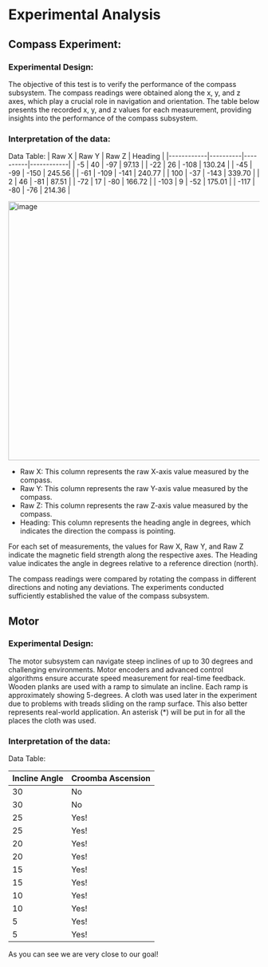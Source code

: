 # Experimental Analysis

##  Compass Experiment:

### Experimental Design:
The objective of this test is to verify the performance of the compass subsystem. The compass readings were obtained along the x, y, and z axes, which play a crucial role in navigation and orientation. The table below presents the recorded x, y, and z values for each measurement, providing insights into the performance of the compass subsystem.

### Interpretation of the data:
Data Table:
|    Raw X   |   Raw Y  |   Raw Z  |   Heading  |
|------------|----------|----------|------------|
|     -5     |    40    |    -97   |   97.13    |
|    -22     |    26    |   -108   |   130.24   |
|    -45     |   -99    |   -150   |   245.56   |
|    -61     |   -109   |   -141   |   240.77   |
|    100     |   -37    |   -143   |   339.70   |
|     2      |    46    |    -81   |   87.51    |
|    -72     |    17    |    -80   |   166.72   |
|   -103     |     9    |    -52   |   175.01   |
|   -117     |   -80    |    -76   |   214.36   |

<img width="519" alt="image" src="https://github.com/JoshuaEgwuatu/Fall-2023-Autonomous-Crawlspace-Inspection-Robot/assets/112426690/2f00c669-badd-4002-95ee-1d1bf263472c">

- Raw X: This column represents the raw X-axis value measured by the compass.
- Raw Y: This column represents the raw Y-axis value measured by the compass.
- Raw Z: This column represents the raw Z-axis value measured by the compass.
- Heading: This column represents the heading angle in degrees, which indicates the direction the compass is pointing.

For each set of measurements, the values for Raw X, Raw Y, and Raw Z indicate the magnetic field strength along the respective axes. The Heading value indicates the angle in degrees relative to a reference direction  (north).

The compass readings were compared by rotating the compass in different directions and noting any deviations. The experiments conducted sufficiently established the value of the compass subsystem. 





## Motor

### Experimental Design:
The motor subsystem can navigate steep inclines of up to 30 degrees and challenging environments. Motor encoders and advanced control algorithms ensure accurate speed measurement for real-time feedback. Wooden planks are used with a ramp to simulate an incline. Each ramp is approximately showing 5-degrees. A cloth was used later in the experiment due to problems with treads sliding on the ramp surface. This also better represents real-world application. An asterisk (*) will be put in for all the places the cloth was used.

### Interpretation of the data:
Data Table:

| Incline Angle | Croomba Ascension  |
|---------------|--------------------|
| 30            | No                   |
| 30            | No                   |
| 25            | Yes!                   |
| 25            | Yes!                   |
| 20            | Yes!                   |
| 20            | Yes!                   |
| 15            | Yes!                   |
| 15            | Yes!                   |
| 10            | Yes!                   |
| 10            | Yes!                   |
| 5            | Yes!                   |
| 5            | Yes!                   |

As you can see we are very close to our goal!

